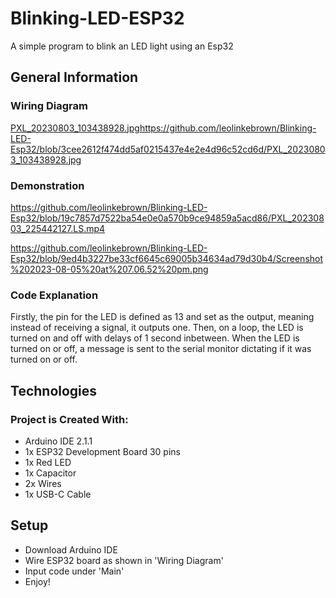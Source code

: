 # Blinking-LED-ESP32

A simple program to blink an LED light using an Esp32

## General Information

### Wiring Diagram

[PXL_20230803_103438928.jpg](https://github.com/leolinkebrown/Blinking-LED-Esp32/blob/3cee2612f474dd5af0215437e4e2e4d96c52cd6d/PXL_20230803_103438928.jpg)https://github.com/leolinkebrown/Blinking-LED-Esp32/blob/3cee2612f474dd5af0215437e4e2e4d96c52cd6d/PXL_20230803_103438928.jpg

### Demonstration

https://github.com/leolinkebrown/Blinking-LED-Esp32/blob/19c7857d7522ba54e0e0a570b9ce94859a5acd86/PXL_20230803_225442127.LS.mp4

https://github.com/leolinkebrown/Blinking-LED-Esp32/blob/9ed4b3227be33cf6645c69005b34634ad79d30b4/Screenshot%202023-08-05%20at%207.06.52%20pm.png

### Code Explanation

Firstly, the pin for the LED is defined as 13 and set as the output, meaning instead of receiving a signal, it outputs one. Then, on a loop, the LED is turned on and off with delays of 1 second inbetween. When the LED is turned on or off, a message is sent to the serial monitor dictating if it was turned on or off.

## Technologies

### Project is Created With:

- Arduino IDE 2.1.1
- 1x ESP32 Development Board 30 pins
- 1x Red LED
- 1x Capacitor
- 2x Wires
- 1x USB-C Cable

## Setup

- Download Arduino IDE
- Wire ESP32 board as shown in 'Wiring Diagram'
- Input code under 'Main'
- Enjoy!


